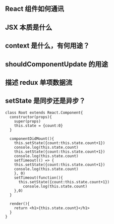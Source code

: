 ## React 组件如何通讯

## JSX 本质是什么

## context 是什么，有何用途？

## shouldComponentUpdate 的用途

## 描述 redux 单项数据流

## setState 是同步还是异步？

```JSX
class Root extends React.Component{
  constructor(props){
    super(props)
    this.state = {count:0}
  }

  componentDidMount(){
    this.setState({count:this.state.count+1})
    console.log(this.state.count)
    this.setState({count:this.state.count+1})
    console.log(this.state.count)
    setTimeout(() => {
    this.setState({count:this.state.count+1})
    console.log(this.state.count)
    }, 0)
    setTimeout(function(){
      this.setState({count:this.state.count+1})
        console.log(this.state.count)
    },0)
  }

  render(){
    return <h1>{this.state.count}</h1>
  }
}

```
